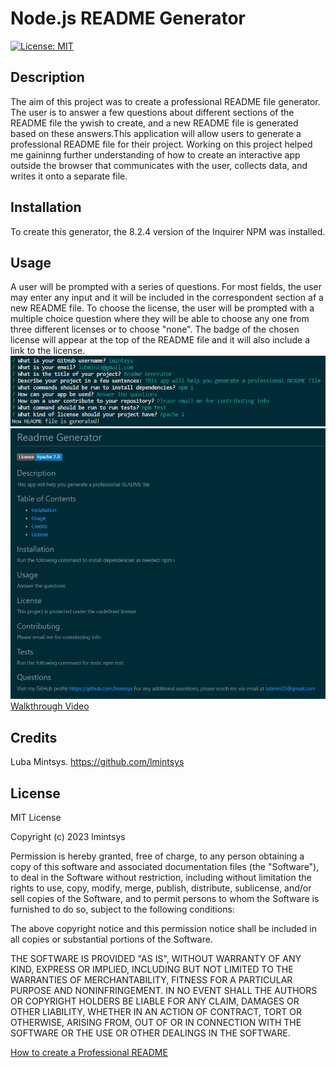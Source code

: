 # Node.js README Generator

[![License: MIT](https://img.shields.io/badge/License-MIT-yellow.svg)](https://opensource.org/licenses/MIT)

## Description

The aim of this project was to create a professional README file generator. The user is to answer a few questions about different sections of the README file the ywish to create, and a new README file is generated based on these answers.This application will allow users to generate a professional README file for their project. Working on this project helped me gaininng further understanding of how to create an interactive app outside the browser that communicates with the user, collects data, and writes it onto a separate file.

## Installation

To create this generator, the 8.2.4 version of the Inquirer NPM was installed.

## Usage

A user will be prompted with a series of questions. For most fields, the user may enter any input and it will be included in the correspondent section af a new README file. To choose the license, the user will be prompted with a multiple choice question where they will be able to choose any one from three different licenses or to choose "none". The badge of the chosen license will appear at the top of the README file and it will also include a link to the license.
![questions](assets/questions.png)
![readme](assets/final-readme.png)
[Walkthrough Video](https://watch.screencastify.com/v/eN9mcgJK9HKjVvtQFCLg)

## Credits

Luba Mintsys. https://github.com/lmintsys

## License

MIT License

Copyright (c) 2023 lmintsys

Permission is hereby granted, free of charge, to any person obtaining a copy
of this software and associated documentation files (the "Software"), to deal
in the Software without restriction, including without limitation the rights
to use, copy, modify, merge, publish, distribute, sublicense, and/or sell
copies of the Software, and to permit persons to whom the Software is
furnished to do so, subject to the following conditions:

The above copyright notice and this permission notice shall be included in all
copies or substantial portions of the Software.

THE SOFTWARE IS PROVIDED "AS IS", WITHOUT WARRANTY OF ANY KIND, EXPRESS OR
IMPLIED, INCLUDING BUT NOT LIMITED TO THE WARRANTIES OF MERCHANTABILITY,
FITNESS FOR A PARTICULAR PURPOSE AND NONINFRINGEMENT. IN NO EVENT SHALL THE
AUTHORS OR COPYRIGHT HOLDERS BE LIABLE FOR ANY CLAIM, DAMAGES OR OTHER
LIABILITY, WHETHER IN AN ACTION OF CONTRACT, TORT OR OTHERWISE, ARISING FROM,
OUT OF OR IN CONNECTION WITH THE SOFTWARE OR THE USE OR OTHER DEALINGS IN THE
SOFTWARE.

[How to create a Professional README](https://coding-boot-camp.github.io/full-stack/github/professional-readme-guide)
